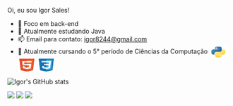 Oi, eu sou Igor Sales!

- 🔭 Foco em back-end
- 🌱 Atualmente estudando Java
- 📫 Email para contato: igor8244@gmail.com
- 📖 Atualmente cursando o 5° período de Ciências da Computação
<img align="center" alt="Rafa-Python" height="30" width="40" src="https://raw.githubusercontent.com/devicons/devicon/master/icons/python/python-original.svg"><img align="center" alt="Rafa-HTML" height="30" width="40" src="https://raw.githubusercontent.com/devicons/devicon/master/icons/html5/html5-original.svg">    <img align="center" alt="Rafa-CSS" height="30" width="40" src="https://raw.githubusercontent.com/devicons/devicon/master/icons/css3/css3-original.svg">
 
 
 
![Igor's GitHub stats](https://github-readme-stats.vercel.app/api?username=igor083&show_icons=true&theme=radical)




<a href="https://instagram.com/igorsn_" target="_blank"><img src="https://img.shields.io/badge/-Instagram-%23E4405F?style=for-the-badge&logo=instagram&logoColor=white" target="_blank"></a>   <a href = "mailto:igor8244@gmail.com"><img src="https://img.shields.io/badge/-Gmail-%23333?style=for-the-badge&logo=gmail&logoColor=white" target="_blank"></a>   <a href="https://https://www.linkedin.com/in/igorsalneri/" target="_blank"><img src="https://img.shields.io/badge/-LinkedIn-%230077B5?style=for-the-badge&logo=linkedin&logoColor=white" target="_blank"></a> 

